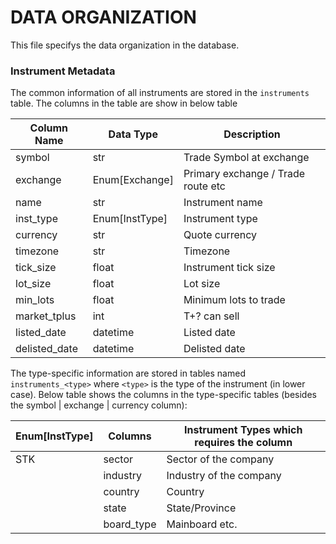 # DATA ORGANIZATION

This file specifys the data organization in the database.

### Instrument Metadata

The common information of all instruments are stored in the `instruments` table. The columns in the table are show in below table

| Column Name   | Data Type      | Description                                                                                      |
|---------------|----------------|--------------------------------------------------------------------------------------------------|
| symbol        | str            | Trade Symbol at exchange                                                                         |
| exchange      | Enum[Exchange] | Primary exchange / Trade route etc                                                               |
| name          | str            | Instrument name                                                                                  |
| inst_type     | Enum[InstType] | Instrument type                                                                                  |
| currency      | str            | Quote currency                                                                                   |
| timezone      | str            | Timezone                                                                                         |
| tick_size     | float          | Instrument tick size                                                                             |
| lot_size      | float          | Lot size                                                                                         |
| min_lots      | float          | Minimum lots to trade                                                                            |
| market_tplus  | int            | T+? can sell                                                                                     |
| listed_date   | datetime       | Listed date                                                                                      |
| delisted_date | datetime       | Delisted date                                                                                    |

<!--| stop_trading_date | datetime       | Date the contract removed from trading (Can be different of delisting date for some instruments) |-->

The type-specific information are stored in tables named `instruments_<type>` where `<type>` is the type of the instrument (in lower case).
Below table shows the columns in the type-specific tables (besides the symbol | exchange | currency column):

| Enum[InstType]  | Columns    | Instrument Types which requires the column |
|-----------------|------------|--------------------------------------------|
| STK             | sector     | Sector of the company                      |
|                 | industry   | Industry of the company                    |
|                 | country    | Country                                    |
|                 | state      | State/Province                             |
|                 | board_type | Mainboard etc.                             |
